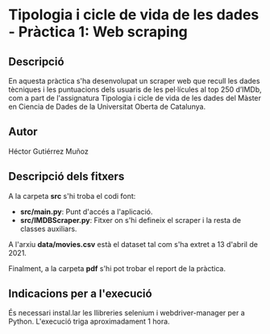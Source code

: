 # Tipologia i cicle de vida de les dades - Pràctica 1: Web scraping 

## Descripció

En aquesta pràctica s'ha desenvolupat un scraper web que recull les dades tècniques i les puntuacions dels usuaris de les pel·lícules al top 250 d’IMDb, com a part de l'assignatura Tipologia i cicle de vida de les dades del Màster en Ciencia de Dades de la Universitat Oberta de Catalunya.

## Autor

Héctor Gutiérrez Muñoz

## Descripció dels fitxers

A la carpeta **src** s'hi troba el codi font:
* **src/main.py**: Punt d'accés a l'aplicació.
* **src/IMDBScraper.py**: Fitxer on s'hi defineix el scraper i la resta de classes auxiliars.

A l'arxiu **data/movies.csv** està el dataset tal com s'ha extret a 13 d'abril de 2021.

Finalment, a la carpeta **pdf** s'hi pot trobar el report de la pràctica.

## Indicacions per a l'execució

És necessari instal.lar les llibreries selenium i webdriver-manager per a Python. L'execució triga aproximadament 1 hora.
